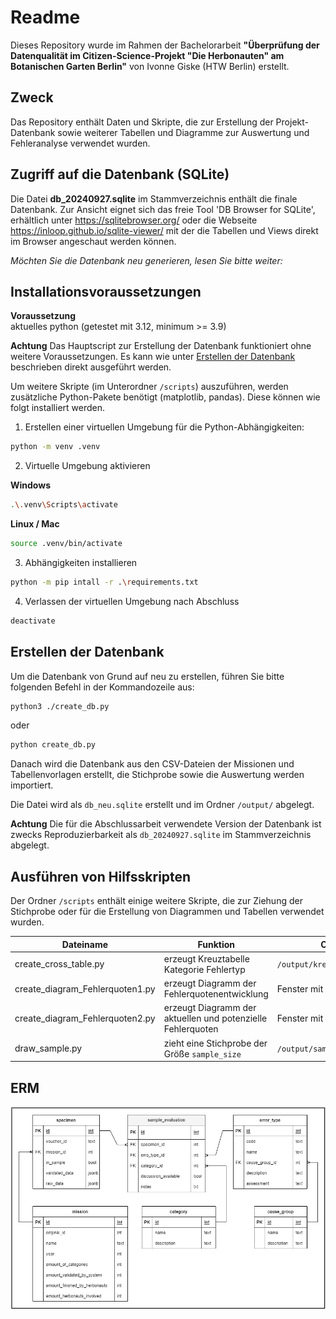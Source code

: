 # Readme

Dieses Repository wurde im Rahmen der Bachelorarbeit **"Überprüfung der Datenqualität im Citizen-Science-Projekt "Die Herbonauten" am Botanischen Garten Berlin"** von Ivonne Giske (HTW Berlin) erstellt.

## Zweck

Das Repository enthält Daten und Skripte, die zur Erstellung der Projekt-Datenbank sowie weiterer Tabellen und Diagramme zur Auswertung und Fehleranalyse verwendet wurden.

## Zugriff auf die Datenbank (SQLite)

Die Datei **db_20240927.sqlite** im Stammverzeichnis enthält die finale Datenbank. Zur Ansicht eignet sich das freie Tool 'DB Browser for SQLite', erhältlich unter https://sqlitebrowser.org/ oder die Webseite https://inloop.github.io/sqlite-viewer/ mit der die Tabellen und Views direkt im Browser angeschaut werden können.


_Möchten Sie die Datenbank neu generieren, lesen Sie bitte weiter:_

## Installationsvoraussetzungen

**Voraussetzung**\
aktuelles python (getestet mit 3.12, minimum >= 3.9)

**Achtung** Das Hauptscript zur Erstellung der Datenbank funktioniert ohne weitere Voraussetzungen. Es kann wie unter [Erstellen der Datenbank](#erstellen-der-datenbank) beschrieben direkt ausgeführt werden.

Um weitere Skripte (im Unterordner `/scripts`) auszuführen, werden zusätzliche Python-Pakete benötigt (matplotlib, pandas). Diese können wie folgt installiert werden.

1. Erstellen einer virtuellen Umgebung für die Python-Abhängigkeiten:

```sh
python -m venv .venv
```

2. Virtuelle Umgebung aktivieren

**Windows**

```sh
.\.venv\Scripts\activate
```

**Linux / Mac**

```sh
source .venv/bin/activate
```

3. Abhängigkeiten installieren

```sh
python -m pip intall -r .\requirements.txt
```

4. Verlassen der virtuellen Umgebung nach Abschluss

```sh
deactivate
```

## Erstellen der Datenbank

Um die Datenbank von Grund auf neu zu erstellen, führen Sie bitte folgenden Befehl in der Kommandozeile aus:

```sh
python3 ./create_db.py
```
oder

```sh
python create_db.py
```

Danach wird die Datenbank aus den CSV-Dateien der Missionen und Tabellenvorlagen erstellt, die Stichprobe sowie die Auswertung werden importiert.

Die Datei wird als `db_neu.sqlite` erstellt und im Ordner `/output/` abgelegt.

**Achtung** Die für die Abschlussarbeit verwendete Version der Datenbank ist zwecks Reproduzierbarkeit als `db_20240927.sqlite` im Stammverzeichnis abgelegt.

## Ausführen von Hilfsskripten

Der Ordner `/scripts` enthält einige weitere Skripte, die zur Ziehung der Stichprobe oder für die Erstellung von Diagrammen und Tabellen verwendet wurden.

| Dateiname                       | Funktion                                                    | Output                       |
| ------------------------------- | ----------------------------------------------------------- | ---------------------------- |
| create_cross_table.py           | erzeugt Kreuztabelle Kategorie Fehlertyp                    | `/output/kreuztabelle.csv`   |
| create_diagram_Fehlerquoten1.py | erzeugt Diagramm der Fehlerquotenentwicklung                | Fenster mit Diagramm         |
| create_diagram_Fehlerquoten2.py | erzeugt Diagramm der aktuellen und potenzielle Fehlerquoten | Fenster mit Diagramm         |
| draw_sample.py                  | zieht eine Stichprobe der Größe `sample_size`               | `/output/sample_example.csv` |

## ERM

![ERM](./images/ERM_Herbonauten_DB.jpg)
